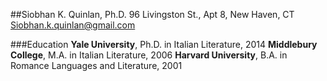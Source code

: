 ##Siobhan K. Quinlan, Ph.D.
96 Livingston St., Apt 8, New Haven, CT     Siobhan.k.quinlan@gmail.com


###Education
**Yale University**, Ph.D. in Italian Literature, 2014
**Middlebury College**, M.A. in Italian Literature, 2006
**Harvard University**, B.A. in Romance Languages and Literature, 2001


